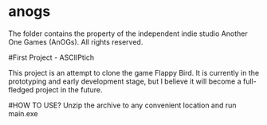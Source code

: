 # anogs
The folder contains the property of the independent indie studio Another One Games (AnOGs). All rights reserved.

#First Project - ASCIIPtich

This project is an attempt to clone the game Flappy Bird. It is currently in the prototyping and early development stage, but I believe it will become a full-fledged project in the future.

#HOW TO USE?
Unzip the archive to any convenient location and run main.exe
